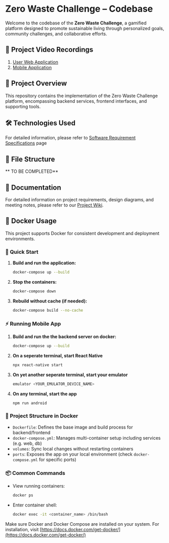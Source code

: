 # Zero Waste Challenge – Codebase

Welcome to the codebase of the **Zero Waste Challenge**, a gamified platform designed to promote sustainable living through personalized goals, community challenges, and collaborative efforts.

## 🚀 Project Video Recordings

1) [User Web Application](https://www.youtube.com/watch?v=_MOUUgUt5oI)
2) [Mobile Application](https://www.youtube.com/watch?v=m-UfFU4DWHM)

## 🚀 Project Overview

This repository contains the implementation of the Zero Waste Challenge platform, encompassing backend services, frontend interfaces, and supporting tools.

## 🛠️ Technologies Used

For detailed information, please refer to [Software Requirement Specifications](https://github.com/bounswe/bounswe2025group10/wiki/Project-%235-:-ZERO-WASTE-CHALLENGE#software-requirements-specification) page

## 📁 File Structure

** TO BE COMPLETED**

## 📄 Documentation

For detailed information on project requirements, design diagrams, and meeting notes, please refer to our [Project Wiki](https://github.com/bounswe/bounswe2025group10/wiki).

## 🐳 Docker Usage

This project supports Docker for consistent development and deployment environments.

### 🚀 Quick Start

1. **Build and run the application:**
   ```bash
   docker-compose up --build
   ```

2. **Stop the containers:**
   ```bash
   docker-compose down
   ```

3. **Rebuild without cache (if needed):**
   ```bash
   docker-compose build --no-cache
   ```

### ⚡️  Running Mobile App 

1. **Build and run the the backend  server on docker:**
   ```bash
   docker-compose up --build
   ```

2. **On a seperate terminal, start React Native**
   ```bash
   npx react-native start
   ```

3. **On yet another seperate terminal, start your emulator**
   ```bash
   emulator <YOUR_EMULATOR_DEVICE_NAME>
   ```

4. **On any terminal, start the app**
   ```bash
   npm run android
   ```

### 🧱 Project Structure in Docker

- `Dockerfile`: Defines the base image and build process for backend/frontend
- `docker-compose.yml`: Manages multi-container setup including services (e.g. web, db)
- `volumes`: Sync local changes without restarting containers
- `ports`: Exposes the app on your local environment (check `docker-compose.yml` for specific ports)

### 📦 Common Commands

- View running containers:
   ```bash
   docker ps
   ```
- Enter container shell:
   ```bash
   docker exec -it <container_name> /bin/bash
   ```

Make sure Docker and Docker Compose are installed on your system. For installation, visit [https://docs.docker.com/get-docker/](https://docs.docker.com/get-docker/)

